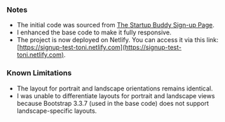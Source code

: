 ### Notes
- The initial code was sourced from [The Startup Buddy Sign-up Page](https://thestartupbuddy.co/home/signup).
- I enhanced the base code to make it fully responsive.
- The project is now deployed on Netlify. You can access it via this link: [https://signup-test-toni.netlify.com](https://signup-test-toni.netlify.com).

### Known Limitations
- The layout for portrait and landscape orientations remains identical.
- I was unable to differentiate layouts for portrait and landscape views because Bootstrap 3.3.7 (used in the base code) does not support landscape-specific layouts.
